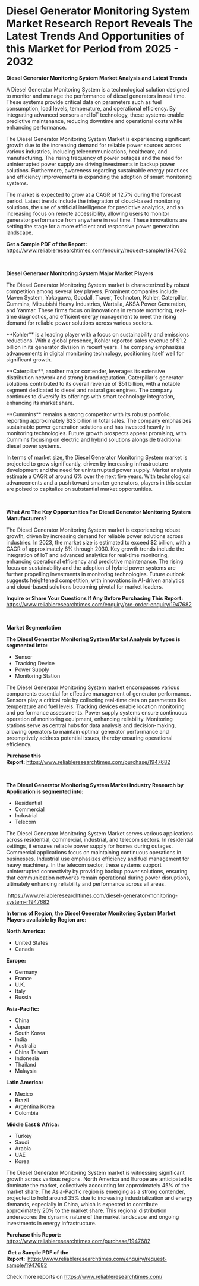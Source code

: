 <p><h1>Diesel Generator Monitoring System Market Research Report Reveals The Latest Trends And Opportunities of this Market for Period from 2025 - 2032</h1></p><p><strong>Diesel Generator Monitoring System Market Analysis and Latest Trends</strong></p>
<p><p>A Diesel Generator Monitoring System is a technological solution designed to monitor and manage the performance of diesel generators in real time. These systems provide critical data on parameters such as fuel consumption, load levels, temperature, and operational efficiency. By integrating advanced sensors and IoT technology, these systems enable predictive maintenance, reducing downtime and operational costs while enhancing performance. </p><p>The Diesel Generator Monitoring System Market is experiencing significant growth due to the increasing demand for reliable power sources across various industries, including telecommunications, healthcare, and manufacturing. The rising frequency of power outages and the need for uninterrupted power supply are driving investments in backup power solutions. Furthermore, awareness regarding sustainable energy practices and efficiency improvements is expanding the adoption of smart monitoring systems. </p><p>The market is expected to grow at a CAGR of 12.7% during the forecast period. Latest trends include the integration of cloud-based monitoring solutions, the use of artificial intelligence for predictive analytics, and an increasing focus on remote accessibility, allowing users to monitor generator performance from anywhere in real time. These innovations are setting the stage for a more efficient and responsive power generation landscape.</p></p>
<p><strong>Get a Sample PDF of the Report:&nbsp;</strong> <a href="https://www.reliableresearchtimes.com/enquiry/request-sample/1947682?utm_campaign=3005&utm_medium=2&utm_source=Github&utm_content=ia&utm_term=08042025&utm_id=diesel-generator-monitoring-system">https://www.reliableresearchtimes.com/enquiry/request-sample/1947682</a></p>
<p>&nbsp;</p>
<p><strong>Diesel Generator Monitoring System Major Market Players</strong></p>
<p><p>The Diesel Generator Monitoring System market is characterized by robust competition among several key players. Prominent companies include Maven System, Yokogawa, Goodall, Tracer, Technoton, Kohler, Caterpillar, Cummins, Mitsubishi Heavy Industries, Wartsila, AKSA Power Generation, and Yanmar. These firms focus on innovations in remote monitoring, real-time diagnostics, and efficient energy management to meet the rising demand for reliable power solutions across various sectors.</p><p>**Kohler** is a leading player with a focus on sustainability and emissions reductions. With a global presence, Kohler reported sales revenue of $1.2 billion in its generator division in recent years. The company emphasizes advancements in digital monitoring technology, positioning itself well for significant growth.</p><p>**Caterpillar**, another major contender, leverages its extensive distribution network and strong brand reputation. Caterpillar's generator solutions contributed to its overall revenue of $51 billion, with a notable segment dedicated to diesel and natural gas engines. The company continues to diversify its offerings with smart technology integration, enhancing its market share.</p><p>**Cummins** remains a strong competitor with its robust portfolio, reporting approximately $23 billion in total sales. The company emphasizes sustainable power generation solutions and has invested heavily in monitoring technologies. Future growth prospects appear promising, with Cummins focusing on electric and hybrid solutions alongside traditional diesel power systems.</p><p>In terms of market size, the Diesel Generator Monitoring System market is projected to grow significantly, driven by increasing infrastructure development and the need for uninterrupted power supply. Market analysts estimate a CAGR of around 6% over the next five years. With technological advancements and a push toward smarter generators, players in this sector are poised to capitalize on substantial market opportunities.</p></p>
<p>&nbsp;</p>
<p><strong>What Are The Key Opportunities For Diesel Generator Monitoring System Manufacturers?</strong></p>
<p><p>The Diesel Generator Monitoring System market is experiencing robust growth, driven by increasing demand for reliable power solutions across industries. In 2023, the market size is estimated to exceed $2 billion, with a CAGR of approximately 8% through 2030. Key growth trends include the integration of IoT and advanced analytics for real-time monitoring, enhancing operational efficiency and predictive maintenance. The rising focus on sustainability and the adoption of hybrid power systems are further propelling investments in monitoring technologies. Future outlook suggests heightened competition, with innovations in AI-driven analytics and cloud-based solutions becoming pivotal for market leaders.</p></p>
<p><strong>Inquire or Share Your Questions If Any Before Purchasing This Report:</strong> <a href="https://www.reliableresearchtimes.com/enquiry/pre-order-enquiry/1947682?utm_campaign=3005&utm_medium=2&utm_source=Github&utm_content=ia&utm_term=08042025&utm_id=diesel-generator-monitoring-system">https://www.reliableresearchtimes.com/enquiry/pre-order-enquiry/1947682</a></p>
<p>&nbsp;</p>
<p><strong>Market Segmentation</strong></p>
<p><strong>The Diesel Generator Monitoring System Market Analysis by types is segmented into:</strong></p>
<p><ul><li>Sensor</li><li>Tracking Device</li><li>Power Supply</li><li>Monitoring Station</li></ul></p>
<p><p>The Diesel Generator Monitoring System market encompasses various components essential for effective management of generator performance. Sensors play a critical role by collecting real-time data on parameters like temperature and fuel levels. Tracking devices enable location monitoring and performance assessments. Power supply systems ensure continuous operation of monitoring equipment, enhancing reliability. Monitoring stations serve as central hubs for data analysis and decision-making, allowing operators to maintain optimal generator performance and preemptively address potential issues, thereby ensuring operational efficiency.</p></p>
<p><strong>Purchase this Report:&nbsp;</strong><a href="https://www.reliableresearchtimes.com/purchase/1947682?utm_campaign=3005&utm_medium=2&utm_source=Github&utm_content=ia&utm_term=08042025&utm_id=diesel-generator-monitoring-system">https://www.reliableresearchtimes.com/purchase/1947682</a></p>
<p>&nbsp;</p>
<p><strong>The Diesel Generator Monitoring System Market Industry Research by Application is segmented into:</strong></p>
<p><ul><li>Residential</li><li>Commercial</li><li>Industrial</li><li>Telecom</li></ul></p>
<p><p>The Diesel Generator Monitoring System Market serves various applications across residential, commercial, industrial, and telecom sectors. In residential settings, it ensures reliable power supply for homes during outages. Commercial applications focus on maintaining continuous operations in businesses. Industrial use emphasizes efficiency and fuel management for heavy machinery. In the telecom sector, these systems support uninterrupted connectivity by providing backup power solutions, ensuring that communication networks remain operational during power disruptions, ultimately enhancing reliability and performance across all areas.</p></p>
<p><a href="https://www.reliableresearchtimes.com/diesel-generator-monitoring-system-r1947682?utm_campaign=3005&utm_medium=2&utm_source=Github&utm_content=ia&utm_term=08042025&utm_id=diesel-generator-monitoring-system">&nbsp;https://www.reliableresearchtimes.com/diesel-generator-monitoring-system-r1947682</a></p>
<p><strong>In terms of Region, the Diesel Generator Monitoring System Market Players available by Region are:</strong></p>
<p>
    <p> <strong> North America: </strong>
        <ul>
            <li>United States</li>
            <li>Canada</li>
        </ul>
        </p> 
    <p> <strong> Europe: </strong>
        <ul>
            <li>Germany</li>
            <li>France</li>
            <li>U.K.</li>
            <li>Italy</li>
            <li>Russia</li>
        </ul>
        </p> 
    <p> <strong> Asia-Pacific: </strong>
        <ul>
            <li>China</li>
            <li>Japan</li>
            <li>South Korea</li>
            <li>India</li>
            <li>Australia</li>
            <li>China Taiwan</li>
            <li>Indonesia</li>
            <li>Thailand</li>
            <li>Malaysia</li>
        </ul>
        </p> 
    <p> <strong> Latin America: </strong>
        <ul>
            <li>Mexico</li>
            <li>Brazil</li>
            <li>Argentina Korea</li>
            <li>Colombia</li>
        </ul>
        </p> 
    <p> <strong> Middle East & Africa: </strong>
        <ul>
            <li>Turkey</li>
            <li>Saudi</li>
            <li>Arabia</li>
            <li>UAE</li>
            <li>Korea</li>
        </ul>
    </p>
    </p>
<p><p>The Diesel Generator Monitoring System market is witnessing significant growth across various regions. North America and Europe are anticipated to dominate the market, collectively accounting for approximately 45% of the market share. The Asia-Pacific region is emerging as a strong contender, projected to hold around 35% due to increasing industrialization and energy demands, especially in China, which is expected to contribute approximately 20% to the market share. This regional distribution underscores the dynamic nature of the market landscape and ongoing investments in energy infrastructure.</p></p>
<p><strong>Purchase this Report: </strong><a href="https://www.reliableresearchtimes.com/purchase/1947682?utm_campaign=3005&utm_medium=2&utm_source=Github&utm_content=ia&utm_term=08042025&utm_id=diesel-generator-monitoring-system">https://www.reliableresearchtimes.com/purchase/1947682</a></p>
<p>&nbsp;<strong>Get a Sample PDF of the Report:&nbsp;&nbsp;</strong><a href="https://www.reliableresearchtimes.com/enquiry/request-sample/1947682?utm_campaign=3005&utm_medium=2&utm_source=Github&utm_content=ia&utm_term=08042025&utm_id=diesel-generator-monitoring-system">https://www.reliableresearchtimes.com/enquiry/request-sample/1947682</a></p>
<p><strong></strong></p>
<p>Check more reports on <a href="https://www.reliableresearchtimes.com/?utm_campaign=3005&utm_medium=2&utm_source=Github&utm_content=ia&utm_term=08042025&utm_id=diesel-generator-monitoring-system">https://www.reliableresearchtimes.com/</a></p>